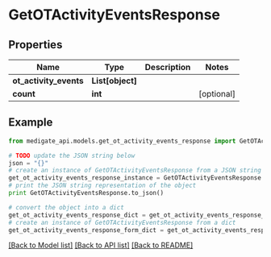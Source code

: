 # GetOTActivityEventsResponse


## Properties
Name | Type | Description | Notes
------------ | ------------- | ------------- | -------------
**ot_activity_events** | **List[object]** |  | 
**count** | **int** |  | [optional] 

## Example

```python
from medigate_api.models.get_ot_activity_events_response import GetOTActivityEventsResponse

# TODO update the JSON string below
json = "{}"
# create an instance of GetOTActivityEventsResponse from a JSON string
get_ot_activity_events_response_instance = GetOTActivityEventsResponse.from_json(json)
# print the JSON string representation of the object
print GetOTActivityEventsResponse.to_json()

# convert the object into a dict
get_ot_activity_events_response_dict = get_ot_activity_events_response_instance.to_dict()
# create an instance of GetOTActivityEventsResponse from a dict
get_ot_activity_events_response_form_dict = get_ot_activity_events_response.from_dict(get_ot_activity_events_response_dict)
```
[[Back to Model list]](../README.md#documentation-for-models) [[Back to API list]](../README.md#documentation-for-api-endpoints) [[Back to README]](../README.md)


